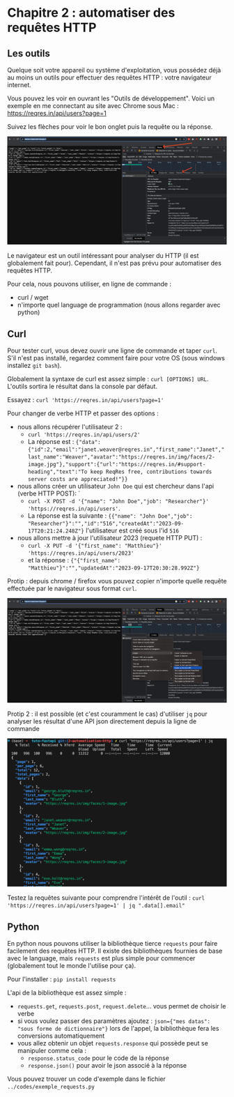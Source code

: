 # Chapitre 2 : automatiser des requêtes HTTP 

## Les outils 

Quelque soit votre appareil ou système d'exploitation, vous possédez déjà au moins un outils pour effectuer des requêtes HTTP : votre navigateur internet. 

Vous pouvez les voir en ouvrant les "Outils de développement". Voici un exemple en me connectant au site avec Chrome sous Mac : https://reqres.in/api/users?page=1 

Suivez les flèches pour voir le bon onglet puis la requête ou la réponse. 

![Exemple d'analyse de requête avec Chrome](./images/chrome_network_tools.png)

Le navigateur est un outil intéressant pour analyser du HTTP (il est globalement fait pour). Cependant, il n'est pas prévu pour automatiser des requêtes HTTP. 

Pour cela, nous pouvons utiliser, en ligne de commande : 
* curl / wget 
* n'importe quel language de programmation (nous allons regarder avec python)

## Curl 

Pour tester curl, vous devez ouvrir une ligne de commande et taper `curl`. S'il n'est pas installé, regardez comment faire pour votre OS (sous windows installez `git bash`).

Globalement la syntaxe de curl est assez simple : `curl [OPTIONS] URL`. L'outils sortira le résultat dans la console par défaut. 

Essayez : `curl 'https://reqres.in/api/users?page=1'` 

Pour changer de verbe HTTP et passer des options :  
* nous allons récupérer l'utilisateur 2 : 
    * `curl 'https://reqres.in/api/users/2'` 
    * La réponse est : `{"data":{"id":2,"email":"janet.weaver@reqres.in","first_name":"Janet","last_name":"Weaver","avatar":"https://reqres.in/img/faces/2-image.jpg"},"support":{"url":"https://reqres.in/#support-heading","text":"To keep ReqRes free, contributions towards server costs are appreciated!"}}`
* nous allons créer un utilisateur `John Doe` qui est chercheur dans l'api (verbe HTTP POST): `
    * `curl -X POST -d '{"name": "John Doe","job": "Researcher"}' 'https://reqres.in/api/users'`. 
    * La réponse est la suivante : `{{"name": "John Doe","job": "Researcher"}":"","id":"516","createdAt":"2023-09-17T20:21:24.248Z"}` l'utilisateur est créé sous l'id `516`
* nous allons mettre à jour l'utilisateur 2023 (requete HTTP PUT) : 
  * `curl -X PUT -d '{"first_name": "Matthieu"}' 'https://reqres.in/api/users/2023'`
  * et la réponse : `{"{"first_name": "Matthieu"}":"","updatedAt":"2023-09-17T20:30:28.992Z"}`

Protip : depuis chrome / firefox vous pouvez copier n'importe quelle requête effectuée par le navigateur sous format `curl`. 

![Copie d'une requete au format curl](./images/chrome_copie_curl.png)

Protip 2 : il est possible (et c'est couramment le cas) d'utiliser  `jq` pour analyser les résultat d'une API json directement depuis la ligne de commande 

![Alt text](./images/jq.png)

Testez la requêtes suivante pour comprendre l'intérêt de l'outil : `curl 'https://reqres.in/api/users?page=1' | jq ".data[].email"`

## Python 

En python nous pouvons utiliser la bibliothèque tierce `requests` pour faire facilement des requêtes HTTP. Il existe des bibliothèques fournies de base avec le language, mais `requests` est plus simple pour commencer (globalement tout le monde l'utilise pour ça). 

Pour l'installer : `pip install requests` 

L'api de la bibliothèque est assez simple : 
* `requests.get`, `requests.post`, `request.delete`... vous permet de choisir le verbe 
* si vous voulez passer des paramètres ajoutez : `json={"mes datas": "sous forme de dictionnaire"}` lors de l'appel, la bibliothèque fera les conversions automatiquement
* vous allez obtenir un objet `requests.response` qui possède peut se manipuler comme cela : 
    * `response.status_code` pour le code de la réponse 
    * `response.json()` pour avoir le json associé à la réponse 


Vous pouvez trouver un code d'exemple dans le fichier `../codes/exemple_requests.py`